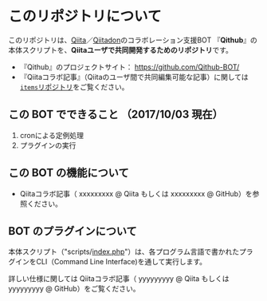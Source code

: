 # このリポジトリについて

このリポジトリは、[Qiita](https://qiita.com/)／[Qiitadon](https://qiitadon.com/)のコラボレーション支援BOT 『**Qithub**』の本体スクリプトを、**Qiitaユーザで共同開発するためのリポジトリ**です。

- 『Qithub』のプロジェクトサイト： https://github.com/Qithub-BOT/
- 『Qiitaコラボ記事』（Qiitaのユーザ間で共同編集可能な記事）に関しては[`items`リポジトリ](https://github.com/Qithub-BOT/items)をご覧ください。

## この BOT でできること （2017/10/03 現在）

1. cronによる定例処理
2. プラグインの実行

## この BOT の機能について

- Qiitaコラボ記事（ xxxxxxxxx @ Qiita もしくは xxxxxxxxx @ GitHub）を参照ください。

## BOT のプラグインについて

本体スクリプト（"scripts/[index.php](https://github.com/Qithub-BOT/scripts/blob/master/index.php)"）は、各プログラム言語で書かれたプラグインをCLI（Command Line Interface)を通して実行します。

詳しい仕様に関しては Qiitaコラボ記事（ yyyyyyyyy @ Qiita もしくは yyyyyyyyy @ GitHub）をご覧ください。


